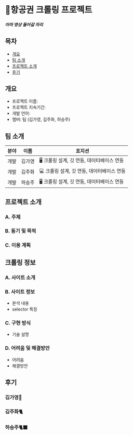 
# 🛫항공권 크롤링 프로젝트

##### 아마 영상 들어갈 자리 

## 목차
- [개요](#개요)
- [팀 소개](#팀소개)
- [프로젝트 소개](#프로젝트소개)
- [후기](#후기)


## 개요
- 프로젝트 이름: 
- 프로젝트 지속기간:
- 개발 언어:
- 멤버: 팀 (김가영, 김주화, 하승주)

## 팀 소개
| 분야 | 이름 | 포지션 |
| --- | --- | --- |
| 개발 | 김가영 | 🖥️ 크롤링 설계, 깃 연동, 데이터베이스 연동 |
| 개발 | 김주화 | 💻 크롤링 설계, 깃 연동, 데이터베이스 연동 |
| 개발 | 하승주 | 🖥️ 크롤링 설계, 깃 연동, 데이터베이스 연동 |

## 프로젝트 소개
  ### A. 주제
  
  ### B. 동기 및 목적
  
  ### C. 이용 계획

## 크롤링 정보
### A. 사이트 소개
  
### B. 사이트 정보
* 분석 내용
* selector 특징
      
### C. 구현 방식
* 기술 설명

### D. 어려움 및 해결방안
* 어려움
* 해결방안
      
## 후기
  ### 김가영🐰
  ### 김주화🐈
  ### 하승주🐈‍⬛